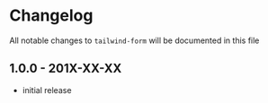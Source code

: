 # Changelog

All notable changes to `tailwind-form` will be documented in this file

## 1.0.0 - 201X-XX-XX

- initial release
